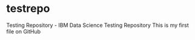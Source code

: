 # testrepo
Testing Repository - IBM Data Science
Testing Repository
This is my first file on GitHub
